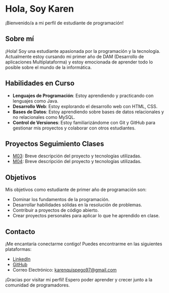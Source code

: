 # Hola, Soy Karen

¡Bienvenido/a a mi perfil de estudiante de programación!

## Sobre mí

¡Hola! Soy una estudiante apasionada por la programación y la tecnología. Actualmente estoy cursando mi primer año de DAM (Desarrollo de aplicaciones Multiplataforma) y estoy emocionada de aprender todo lo posible sobre el mundo de la informática.

## Habilidades en Curso

- **Lenguajes de Programación**: Estoy aprendiendo y practicando con lenguajes como Java.
- **Desarrollo Web**: Estoy explorando el desarrollo web con HTML, CSS.
- **Bases de Datos**: Estoy aprendiendo sobre bases de datos relacionales y no relacionales como MySQL.
- **Control de Versiones**: Estoy familiarizándome con Git y GitHub para gestionar mis proyectos y colaborar con otros estudiantes.

## Proyectos Seguimiento Clases

- [M03](enlace_al_proyecto_1): Breve descripción del proyecto y tecnologías utilizadas.
- [M04](enlace_al_proyecto_2): Breve descripción del proyecto y tecnologías utilizadas.

## Objetivos

Mis objetivos como estudiante de primer año de programación son:

- Dominar los fundamentos de la programación.
- Desarrollar habilidades sólidas en la resolución de problemas.
- Contribuir a proyectos de código abierto.
- Crear proyectos personales para aplicar lo que he aprendido en clase.

## Contacto

¡Me encantaría conectarme contigo! Puedes encontrarme en las siguientes plataformas:

- [LinkedIn](https://www.linkedin.com/in/karen-quispe-gonzales-ab56942b3/)
- [GitHub](https://github.com/karenquispe9)
- Correo Electrónico: karenquispego97@gmail.com

¡Gracias por visitar mi perfil! Espero poder aprender y crecer junto a la comunidad de programadores.
